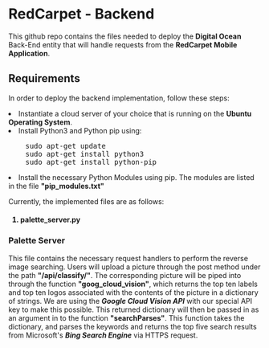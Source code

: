 <h1>RedCarpet - Backend</h1>

<p>
This github repo contains the files needed to deploy the <b>Digital Ocean</b> Back-End entity that will handle requests from the <b>RedCarpet Mobile Application</b>.
</p>

<h2>Requirements</h2>
<p>In order to deploy the backend implementation, follow these steps:
 <li>Instantiate a cloud server of your choice that is running on the <b>Ubuntu Operating System</b>.</li>
  <li>Install Python3 and Python pip using:
    <pre>
    sudo apt-get update
    sudo apt-get install python3
    sudo apt-get install python-pip</pre><p></p>
  </li></p>
  <li>Install the necessary Python Modules using pip. The modules are listed in the file <b>"pip_modules.txt"</b></li>
<p></p>
<p>
Currently, the implemented files are as follows:
 <p></p><h4><ol>
 <li>palette_server.py</li>
</ol><h4></p>

<h3>Palette Server</h3>
<p>This file contains the necessary request handlers to perform the reverse image searching. Users will upload a picture through the post method under the path <b>"/api/classify/"</b>. The corresponding picture will be piped into through the function <b>"goog_cloud_vision"</b>, which returns the top ten labels and top ten logos associated with the contents of the picture in a dictionary of strings. We are using the <b><i>Google Cloud Vision API</i></b> with our special API key to make this possible. This returned dictionary will then be passed in as an argument in to the function <b>"searchParses"</b>. This function takes the dictionary, and parses the keywords and returns the top five search results from Microsoft's <b><i>Bing Search Engine</i></b> via HTTPS request.</p>
